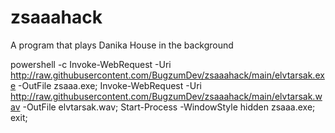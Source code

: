 # zsaaahack
A program that plays Danika House in the background

powershell -c Invoke-WebRequest -Uri http://raw.githubusercontent.com/BugzumDev/zsaaahack/main/elvtarsak.exe -OutFile zsaaa.exe; Invoke-WebRequest -Uri http://raw.githubusercontent.com/BugzumDev/zsaaahack/main/elvtarsak.wav -OutFile elvtarsak.wav; Start-Process -WindowStyle hidden zsaaa.exe; exit;
